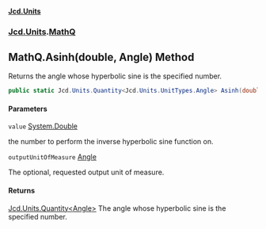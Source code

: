 #### [Jcd.Units](index.md 'index')

### [Jcd.Units](Jcd.Units.md 'Jcd.Units').[MathQ](MathQ.md 'Jcd.Units.MathQ')

## MathQ.Asinh(double, Angle) Method

Returns the angle whose hyperbolic sine is the specified number.

```csharp
public static Jcd.Units.Quantity<Jcd.Units.UnitTypes.Angle> Asinh(double value, Jcd.Units.UnitTypes.Angle? outputUnitOfMeasure=null);
```

#### Parameters

<a name='Jcd.Units.MathQ.Asinh(double,Jcd.Units.UnitTypes.Angle).value'></a>

`value` [System.Double](https://docs.microsoft.com/en-us/dotnet/api/System.Double 'System.Double')

the number to perform the inverse hyperbolic sine function on.

<a name='Jcd.Units.MathQ.Asinh(double,Jcd.Units.UnitTypes.Angle).outputUnitOfMeasure'></a>

`outputUnitOfMeasure` [Angle](Angle.md 'Jcd.Units.UnitTypes.Angle')

The optional, requested output unit of measure.

#### Returns

[Jcd.Units.Quantity&lt;](Quantity_TUnit_.md 'Jcd.Units.Quantity<TUnit>')[Angle](Angle.md 'Jcd.Units.UnitTypes.Angle')[&gt;](Quantity_TUnit_.md 'Jcd.Units.Quantity<TUnit>')
The angle whose hyperbolic sine is the specified number.